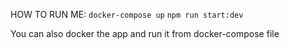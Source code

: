 HOW TO RUN ME:
`docker-compose up`
`npm run start:dev`

You can also docker the app and run it from docker-compose file
